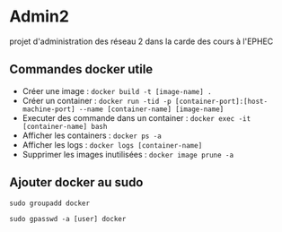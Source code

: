 # Admin2
projet d'administration des réseau 2 dans la carde des cours à l'EPHEC

## Commandes docker utile

 * Créer une image : `docker build -t [image-name] .`
 * Créer un container : `docker run -tid -p [container-port]:[host-machine-port] --name [container-name] [image-name]`
 * Executer des commande dans un container : `docker exec -it [container-name] bash`
 * Afficher les containers : `docker ps -a`
 * Afficher les logs : `docker logs [container-name]`
 * Supprimer les images inutilisées : `docker image prune -a`

## Ajouter docker au sudo
`sudo groupadd docker`

`sudo gpasswd -a [user] docker`
